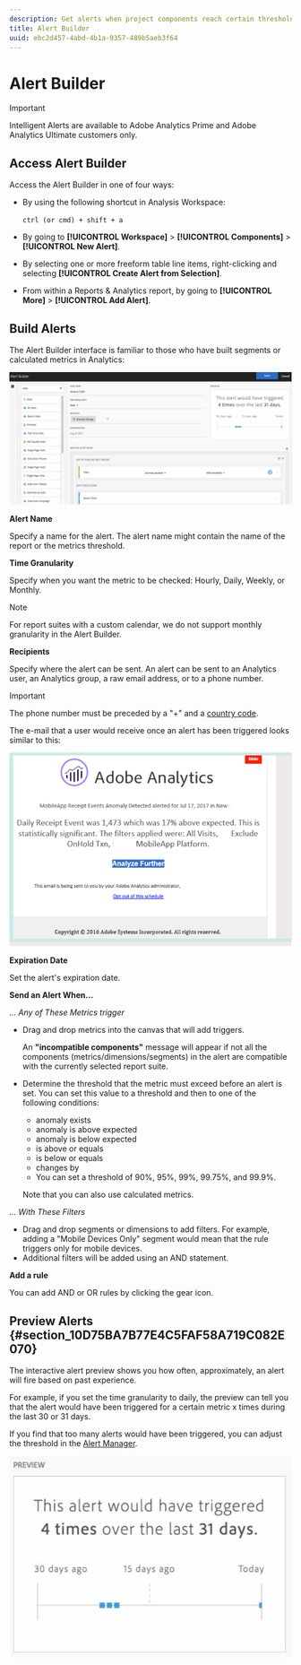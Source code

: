 ```yaml
---
description: Get alerts when project components reach certain thresholds.
title: Alert Builder
uuid: ebc2d457-4abd-4b1a-9357-489b5aeb3f64
---
```


# Alert Builder

>[!IMPORTANT]
>
>Intelligent Alerts are available to Adobe Analytics Prime and Adobe Analytics Ultimate customers only.

## Access Alert Builder

Access the Alert Builder in one of four ways:

* By using the following shortcut in Analysis Workspace:

  `ctrl (or cmd) + shift + a` 
* By going to **[!UICONTROL Workspace]** > **[!UICONTROL Components]** > **[!UICONTROL New Alert]**.
* By selecting one or more freeform table line items, right-clicking and selecting **[!UICONTROL Create Alert from Selection]**.
* From within a Reports & Analytics report, by going to **[!UICONTROL More]** > **[!UICONTROL Add Alert]**.

## Build Alerts

The Alert Builder interface is familiar to those who have built segments or calculated metrics in Analytics:

![](assets/alert_builder.png)

<!--Meike, I edited this table for validation -->

**Alert Name**

Specify a name for the alert. The alert name might contain the name of the report or the metrics threshold.

**Time Granularity**

Specify when you want the metric to be checked: Hourly, Daily, Weekly, or Monthly.

>[!NOTE]
>
>For report suites with a custom calendar, we do not support monthly granularity in the Alert Builder.

**Recipients**

Specify where the alert can be sent. An alert can be sent to an Analytics user, an Analytics group, a raw email address, or to a phone number.

>[!IMPORTANT]
>
>The phone number must be preceded by a "+" and a [country code](https://countrycode.org/).

The e-mail that a user would receive once an alert has been triggered looks similar to this:

![](assets/alerts-email.PNG)

**Expiration Date**

Set the alert's expiration date.

**Send an Alert When...**

*... Any of These Metrics trigger*

* Drag and drop metrics into the canvas that will add triggers.

  An **"incompatible components"** message will appear if not all the components (metrics/dimensions/segments) in the alert are compatible with the currently selected report suite.
* Determine the threshold that the metric must exceed before an alert is set. You can set this value to a threshold and then to one of the following conditions:

  *   anomaly exists
  *   anomaly is above expected
  *   anomaly is below expected
  *   is above or equals
  *   is below or equals
  *   changes by
  *   You can set a threshold of 90%, 95%, 99%, 99.75%, and 99.9%.

  Note that you can also use calculated metrics.

*... With These Filters*

* Drag and drop segments or dimensions to add filters. For example, adding a "Mobile Devices Only" segment would mean that the rule triggers only for mobile devices.
* Additional filters will be added using an AND statement.

**Add a rule**

You can add AND or OR rules by clicking the gear icon.

## Preview Alerts {#section_10D75BA7B77E4C5FAF58A719C082E070}

The interactive alert preview shows you how often, approximately, an alert will fire based on past experience.

For example, if you set the time granularity to daily, the preview can tell you that the alert would have been triggered for a certain metric x times during the last 30 or 31 days.

If you find that too many alerts would have been triggered, you can adjust the threshold in the [Alert Manager](/help/components/c-alerts/alert-manager.md).

![](assets/alert_preview.png)
